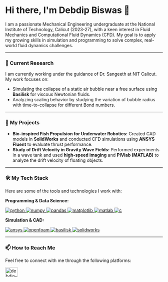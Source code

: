 # Hi there, I'm Debdip Biswas 👋

I am a passionate Mechanical Engineering undergraduate at the National Institute of Technology, Calicut (2023-27), with a keen interest in Fluid Mechanics and Computational Fluid Dynamics (CFD). My goal is to apply my growing skills in simulation and programming to solve complex, real-world fluid dynamics challenges.

---

### 🔬 **Current Research**

I am currently working under the guidance of Dr. Sangeeth at NIT Calicut. My work focuses on:
* Simulating the collapse of a static air bubble near a free surface using **Basilisk** for viscous Newtonian fluids. 
* Analyzing scaling behavior by studying the variation of bubble radius with time-to-collapse for different Bond numbers. 

---

### 🚀 **My Projects**

* **Bio-inspired Fish Propulsion for Underwater Robotics:** Created CAD models in **SolidWorks** and conducted CFD simulations using **ANSYS Fluent** to evaluate thrust performance. 
* **Study of Drift Velocity in Gravity Wave Fields:** Performed experiments in a wave tank and used **high-speed imaging** and **PIVlab (MATLAB)** to analyze the drift velocity of floating objects. 

---

### 🛠️ **My Tech Stack**

Here are some of the tools and technologies I work with:

**Programming & Data Science:**
<p align="left">
    <a href="https://www.python.org" target="_blank" rel="noreferrer"> <img src="https://img.shields.io/badge/Python-3776AB?style=for-the-badge&logo=python&logoColor=white" alt="python"/> </a>
    <a href="https://numpy.org/" target="_blank" rel="noreferrer"> <img src="https://img.shields.io/badge/Numpy-013243?style=for-the-badge&logo=numpy&logoColor=white" alt="numpy"/> </a>
    <a href="https://pandas.pydata.org/" target="_blank" rel="noreferrer"> <img src="https://img.shields.io/badge/Pandas-150458?style=for-the-badge&logo=pandas&logoColor=white" alt="pandas"/> </a>
    <a href="https://matplotlib.org/" target="_blank" rel="noreferrer"> <img src="https://img.shields.io/badge/Matplotlib-313131?style=for-the-badge&logo=matplotlib&logoColor=white" alt="matplotlib"/> </a>
    <a href="https://www.mathworks.com/products/matlab.html" target="_blank" rel="noreferrer"> <img src="https://img.shields.io/badge/MATLAB-0076A8?style=for-the-badge&logo=mathworks&logoColor=white" alt="matlab"/> </a>
    <a href="https://en.cppreference.com/w/c/language" target="_blank" rel="noreferrer"> <img src="https://img.shields.io/badge/C-00599C?style=for-the-badge&logo=c&logoColor=white" alt="c"/> </a>
</p>

**Simulation & CAD:**
<p align="left">
    <a href="https://www.ansys.com/" target="_blank" rel="noreferrer"> <img src="https://img.shields.io/badge/ANSYS-ED1C24?style=for-the-badge&logo=ansys&logoColor=white" alt="ansys"/> </a>
    <a href="https://openfoam.org/" target="_blank" rel="noreferrer"> <img src="https://img.shields.io/badge/OpenFOAM-002C6A?style=for-the-badge&logo=openfoam&logoColor=white" alt="openfoam"/> </a>
    <a href="http://basilisk.fr/" target="_blank" rel="noreferrer"> <img src="https://img.shields.io/badge/Basilisk-59945B?style=for-the-badge" alt="basilisk"/> </a>
    <a href="https://www.solidworks.com/" target="_blank" rel="noreferrer"> <img src="https://img.shields.io/badge/SolidWorks-0078B5?style=for-the-badge&logo=solidworks&logoColor=white" alt="solidworks"/> </a>
</p>

---

### 📫 **How to Reach Me**

Feel free to connect with me through the following platforms:

<p align="left">
<a href="https://linkedin.com/in/debdip-biswas" target="blank"><img align="center" src="https://raw.githubusercontent.com/rahuldkjain/github-profile-readme-generator/master/src/images/icons/Social/linked-in-alt.svg" alt="debdip-biswas" height="30" width="40" /></a>
</p>
